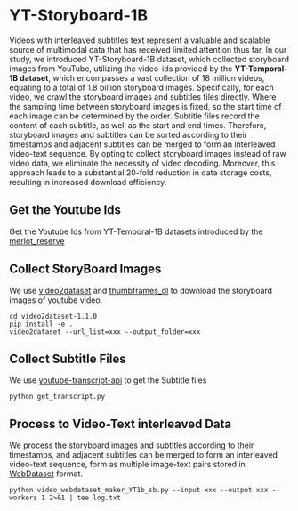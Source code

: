 # YT-Storyboard-1B

Videos with interleaved subtitles text represent a valuable and scalable source of multimodal data that has received limited attention thus far. In our study, we introduced YT-Storyboard-1B dataset, which collected storyboard images from YouTube, utilizing the video-ids provided by the **YT-Temporal-1B dataset**, which encompasses a vast collection of 18 million videos, equating to a total of 1.8 billion storyboard images. Specifically, for each video, we crawl the storyboard images and subtitles files directly. Where the sampling time between storyboard images is fixed, so the start time of each image can be determined by the order. Subtitle files record the content of each subtitle, as well as the start and end times. Therefore, storyboard images and subtitles can be sorted according to their timestamps and adjacent subtitles can be merged to form an interleaved video-text sequence. By opting to collect storyboard images instead of raw video data, we eliminate the necessity of video decoding. Moreover, this approach leads to a substantial 20-fold reduction in data storage costs, resulting in increased download efficiency.




## Get the Youtube Ids

Get the Youtube Ids from YT-Temporal-1B datasets introduced by the [merlot_reserve](https://rowanzellers.com/merlotreserve/)


## Collect StoryBoard Images


We use [video2dataset](https://github.com/iejMac/video2dataset) and [thumbframes_dl](https://github.com/MarcAbonce/thumbframes_dl) to download the storyboard images of youtube video.

```shell
cd video2dataset-1.1.0
pip install -e .
video2dataset --url_list=xxx --output_folder=xxx
```


## Collect Subtitle Files

We use [youtube-transcript-api](https://github.com/jdepoix/youtube-transcript-api) to get the Subtitle files

```shell
python get_transcript.py
```

## Process to Video-Text interleaved Data

We process the storyboard images and subtitles according to their timestamps, and adjacent subtitles can be merged to form an interleaved video-text sequence, form as multiple image-text pairs stored in [WebDataset](https://github.com/webdataset/webdataset) format.


```shell
python video_webdataset_maker_YT1b_sb.py --input xxx --output xxx --workers 1 2>&1 | tee log.txt
```